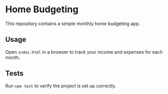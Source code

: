 # Home Budgeting

This repository contains a simple monthly home budgeting app.

## Usage
Open `index.html` in a browser to track your income and expenses for each month.

## Tests
Run `npm test` to verify the project is set up correctly.
